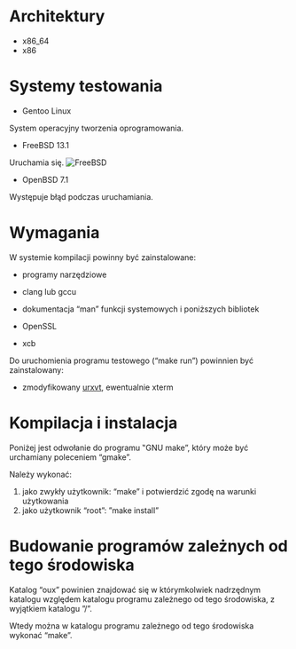 # Architektury

* x86_64
* x86

# Systemy testowania

* Gentoo Linux

System operacyjny tworzenia oprogramowania.

* FreeBSD 13.1

Uruchamia się.
![FreeBSD](pictures/FreeBSD.png)

* OpenBSD 7.1

Występuje błąd podczas uruchamiania.

# Wymagania

W systemie kompilacji powinny być zainstalowane:
* programy narzędziowe
* clang lub gccu

* dokumentacja “man” funkcji systemowych i poniższych bibliotek
* OpenSSL
* xcb

Do uruchomienia programu testowego (“make run”) powinnien być zainstalowany:
* zmodyfikowany [urxvt](https://github.com/overcq/rxvt-unicode), ewentualnie xterm

# Kompilacja i instalacja

Poniżej jest odwołanie do programu ‟GNU make”, który może być urchamiany poleceniem “gmake”.

Należy wykonać:
1. jako zwykły użytkownik: “make” i potwierdzić zgodę na warunki użytkowania
2. jako użytkownik “root”: ”make install”

# Budowanie programów zależnych od tego środowiska

Katalog “oux” powinien znajdować się w którymkolwiek nadrzędnym katalogu względem katalogu programu zależnego od tego środowiska, z wyjątkiem katalogu ”/”.

Wtedy można w katalogu programu zależnego od tego środowiska wykonać “make”.
